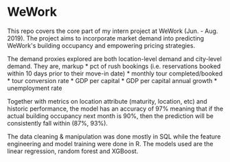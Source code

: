 # WeWork
This repo covers the core part of my intern project at WeWork (Jun. - Aug. 2019). The project aims to incorporate market demand into predicting WeWork's building occupancy and empowering pricing strategies. 

The demand proxies explored are both location-level demand and city-level demand. They are,
    markup *   pct of rush bookings (i.e. reservations booked within 10 days prior to their move-in date)
    *   monthly tour completed/booked
    *   tour conversion rate
    *   GDP per capital
    *   GDP per capital annual growth
    *   unemployment rate

Together with metrics on location attribute (maturity, location, etc) and historic performance, the model has an accuracy of 97% meaning that if the actual building occupancy next month is 90%, then the prediction will be consistently fall within (87%, 93%).

The data cleaning & manipulation was done mostly in SQL while the feature engineering and model training were done in R. The models used are the linear regression, random forest and XGBoost.
